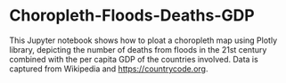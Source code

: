 # Choropleth-Floods-Deaths-GDP
This Jupyter notebook shows how to ploat a choropleth map using Plotly library, depicting the number of deaths from floods in the 21st century combined with the per capita GDP of the countries involved. Data is captured from Wikipedia and https://countrycode.org.
